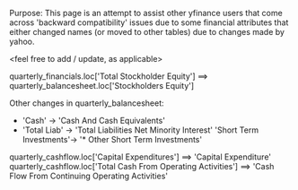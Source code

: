 Purpose:
This page is an attempt to assist other yfinance users that come across 'backward compatibility' issues due to some financial attributes that either changed names (or moved to other tables) due to changes made by yahoo.

<feel free to add / update, as applicable>

quarterly_financials.loc['Total Stockholder Equity']  ==> quarterly_balancesheet.loc['Stockholders Equity']

Other changes in quarterly_balancesheet:
* 'Cash' -> 'Cash And Cash Equivalents'
* 'Total Liab' -> 'Total Liabilities Net Minority Interest'
'Short Term Investments'-> '* Other Short Term Investments'

quarterly_cashflow.loc['Capital Expenditures'] ==> 'Capital Expenditure'
quarterly_cashflow.loc['Total Cash From Operating Activities'] ==> 'Cash Flow From Continuing Operating Activities'
